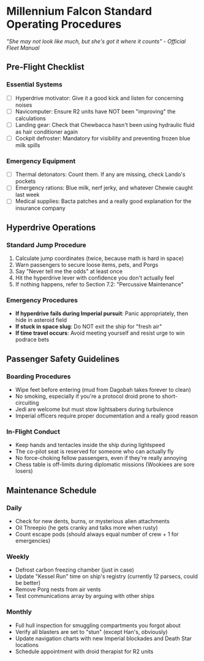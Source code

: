 # Millennium Falcon Standard Operating Procedures

_"She may not look like much, but she's got it where it counts" - Official Fleet Manual_

## Pre-Flight Checklist

### Essential Systems

- [ ] Hyperdrive motivator: Give it a good kick and listen for concerning noises
- [ ] Navicomputer: Ensure R2 units have NOT been "improving" the calculations
- [ ] Landing gear: Check that Chewbacca hasn't been using hydraulic fluid as hair conditioner again
- [ ] Cockpit defroster: Mandatory for visibility and preventing frozen blue milk spills

### Emergency Equipment

- [ ] Thermal detonators: Count them. If any are missing, check Lando's pockets
- [ ] Emergency rations: Blue milk, nerf jerky, and whatever Chewie caught last week
- [ ] Medical supplies: Bacta patches and a really good explanation for the insurance company

## Hyperdrive Operations

### Standard Jump Procedure

1. Calculate jump coordinates (twice, because math is hard in space)
2. Warn passengers to secure loose items, pets, and Porgs
3. Say "Never tell me the odds" at least once
4. Hit the hyperdrive lever with confidence you don't actually feel
5. If nothing happens, refer to Section 7.2: "Percussive Maintenance"

### Emergency Procedures

- **If hyperdrive fails during Imperial pursuit**: Panic appropriately, then hide in asteroid field
- **If stuck in space slug**: Do NOT exit the ship for "fresh air"
- **If time travel occurs**: Avoid meeting yourself and resist urge to win podrace bets

## Passenger Safety Guidelines

### Boarding Procedures

- Wipe feet before entering (mud from Dagobah takes forever to clean)
- No smoking, especially if you're a protocol droid prone to short-circuiting
- Jedi are welcome but must stow lightsabers during turbulence
- Imperial officers require proper documentation and a really good reason

### In-Flight Conduct

- Keep hands and tentacles inside the ship during lightspeed
- The co-pilot seat is reserved for someone who can actually fly
- No force-choking fellow passengers, even if they're really annoying
- Chess table is off-limits during diplomatic missions (Wookiees are sore losers)

## Maintenance Schedule

### Daily

- Check for new dents, burns, or mysterious alien attachments
- Oil Threepio (he gets cranky and talks more when rusty)
- Count escape pods (should always equal number of crew + 1 for emergencies)

### Weekly

- Defrost carbon freezing chamber (just in case)
- Update "Kessel Run" time on ship's registry (currently 12 parsecs, could be better)
- Remove Porg nests from air vents
- Test communications array by arguing with other ships

### Monthly

- Full hull inspection for smuggling compartments you forgot about
- Verify all blasters are set to "stun" (except Han's, obviously)
- Update navigation charts with new Imperial blockades and Death Star locations
- Schedule appointment with droid therapist for R2 units
